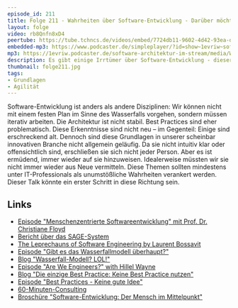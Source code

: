 ```yaml
---
episode_id: 211
title: Folge 211 - Wahrheiten über Software-Entwicklung - Darüber möchte ich nicht mehr sprechen müssen!
layout: folge
video: rb8Qnfn8xD4
peertube: https://tube.tchncs.de/videos/embed/7724db11-9602-4d42-93ea-d692fa1e6f1b
embedded-mp3: https://www.podcaster.de/simpleplayer/?id=show~1evriw~software-architektur-im-stream~pod-e9eccab1486fb7c9cb97ac2466&v=1712340534
mp3: https://1evriw.podcaster.de/software-architektur-im-stream/media/Wahrheiten_ueber_Software-Entwicklung_Darueber_moechte_ich_nicht_mehr_sprechen_muessen.mp3
description: Es gibt einige Irrtümer über Software-Entwicklung - dieser Vortrag diskutiert sie.
thumbnail: folge211.jpg
tags:
- Grundlagen
- Agilität
---
```


Software-Entwicklung ist anders als andere Disziplinen: Wir können
nicht mit einem festen Plan im Sinne des Wasserfalls vorgehen, sondern
müssen iterativ arbeiten. Die Architektur ist nicht stabil. Best
Practices sind eher problematisch. Diese Erkenntnisse sind nicht neu –
im Gegenteil: Einige sind erschreckend alt. Dennoch sind diese
Grundlagen in unserer scheinbar innovativen Branche nicht allgemein
geläufig. Da sie nicht intuitiv klar oder offensichtlich sind,
erschließen sie sich nicht jeder Person. Aber es ist ermüdend, immer
wieder auf sie hinzuweisen. Idealerweise müssten wir sie nicht immer
wieder aus Neue vermitteln. Diese Themen sollten mindestens unter
IT-Professionals als unumstößliche Wahrheiten verankert werden. Dieser
Talk könnte ein erster Schritt in diese Richtung sein.

## Links

- [Episode "Menschenzentrierte Softwareentwicklung" mit Prof. Dr. Christiane Floyd](/2021/07/09/folge66.html)
- [Bericht über das SAGE-System](https://web.archive.org/web/20110718084251/http:/sunset.usc.edu/csse/TECHRPTS/1983/usccse83-501/usccse83-501.pdf)
- [The Leprechauns of Software Engineering by Laurent Bossavit](https://leanpub.com/leprechauns/)
- [Episode "Gibt es das Wasserfallmodell überhaupt?"](/2022/05/13/folge119.html)
- [Blog "Wasserfall-Modell? LOL!"](https://www.heise.de/blog/Wasserfall-Modell-LOL-4878614.html)
- [Episode "Are We Engineers?" with Hillel Wayne](/2024/03/27/folge209.html)
- [Blog "Die einzige Best Practice: Keine Best Practice nutzen"](https://www.heise.de/blog/Die-einzige-Best-Practice-Keine-Best-Practice-nutzen-4872398.html)
- [Episode "Best Practices - Keine gute Idee"](/2022/11/11/folge142.html)
- [60-Minuten-Consulting](https://swaglab.rocks/60-min-consulting/)
- [Broschüre "Software-Entwicklung: Der Mensch im Mittelpunkt"](https://leanpub.com/software-entwicklung-mensch-mittelpunkt/)
